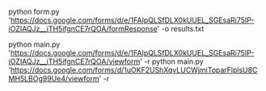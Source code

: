python form.py 'https://docs.google.com/forms/d/e/1FAIpQLSfDLX0kUUEL_SGEsaRi75IP-iOZIAQJz__iTH5ifgnCE7rQOA/formResponse' -o results.txt

python main.py 'https://docs.google.com/forms/d/e/1FAIpQLSfDLX0kUUEL_SGEsaRi75IP-iOZIAQJz__iTH5ifgnCE7rQOA/viewform' -r
python main.py 'https://docs.google.com/forms/d/1uOKF2UShXqvLUCWjmiToparFlplsU8CMH5LBOg99Ue4/viewform' -r

